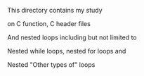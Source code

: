 This directory contains my study

on C function, C header files

And nested loops including but not limited to

Nested while loops, nested for loops and 

Nested "Other types of" loops 
